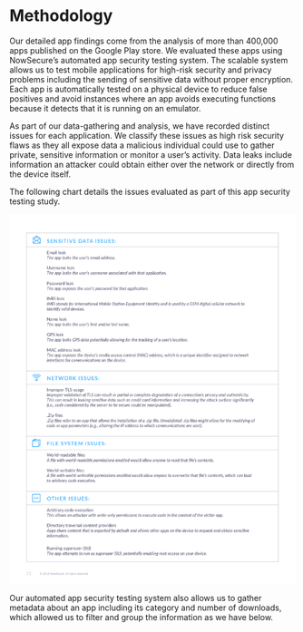 # Methodology

Our detailed app findings come from the analysis of more than 400,000 apps published on the Google Play store. We evaluated these apps using NowSecure’s automated app security testing system. The scalable system allows us to test mobile applications for high-risk security and privacy problems including the sending of sensitive data without proper encryption. Each app is automatically tested on a physical device to reduce false positives and avoid instances where an app avoids executing functions because it detects that it is running on an emulator. 

As part of our data-gathering and analysis, we have recorded distinct issues for each application. We classify these issues as high risk security flaws as they all expose data a malicious individual could use to gather private, sensitive information or monitor a user’s activity. Data leaks include information an attacker could obtain either over the network or directly from the device itself.

The following chart details the issues evaluated as part of this app security testing study.

![](assets\dynamic-analysis-issues.png)

Our automated app security testing system also allows us to gather metadata about an app including its category and number of downloads, which allowed us to filter and group the information as we have below.
